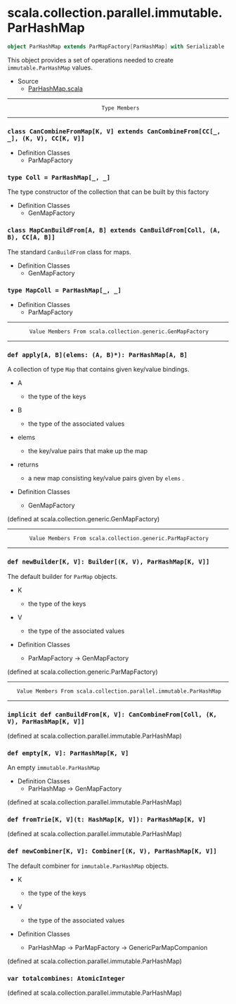 
#                scala.collection.parallel.immutable.ParHashMap                #

```scala
object ParHashMap extends ParMapFactory[ParHashMap] with Serializable
```

This object provides a set of operations needed to create
 `immutable.ParHashMap` values.

* Source
  * [ParHashMap.scala](https://github.com/scala/scala/tree/6d09a1ba5f/src/library/scala/collection/parallel/immutable/ParHashMap.scala#L1)


--------------------------------------------------------------------------------
                                  Type Members
--------------------------------------------------------------------------------


### `class CanCombineFromMap[K, V] extends CanCombineFrom[CC[_, _], (K, V), CC[K, V]]` ###

* Definition Classes
  * ParMapFactory


### `type Coll = ParHashMap[_, _]`                                           ###

The type constructor of the collection that can be built by this factory

* Definition Classes
  * GenMapFactory


### `class MapCanBuildFrom[A, B] extends CanBuildFrom[Coll, (A, B), CC[A, B]]` ###

The standard `CanBuildFrom` class for maps.

* Definition Classes
  * GenMapFactory


### `type MapColl = ParHashMap[_, _]`                                        ###

* Definition Classes
  * ParMapFactory


--------------------------------------------------------------------------------
           Value Members From scala.collection.generic.GenMapFactory
--------------------------------------------------------------------------------


### `def apply[A, B](elems: (A, B)*): ParHashMap[A, B]`                      ###

A collection of type `Map` that contains given key/value bindings.

* A
  * the type of the keys
* B
  * the type of the associated values
* elems
  * the key/value pairs that make up the map
* returns
  * a new map consisting key/value pairs given by `elems` .

* Definition Classes
  * GenMapFactory

(defined at scala.collection.generic.GenMapFactory)


--------------------------------------------------------------------------------
           Value Members From scala.collection.generic.ParMapFactory
--------------------------------------------------------------------------------


### `def newBuilder[K, V]: Builder[(K, V), ParHashMap[K, V]]`                ###

The default builder for `ParMap` objects.

* K
  * the type of the keys
* V
  * the type of the associated values

* Definition Classes
  * ParMapFactory → GenMapFactory

(defined at scala.collection.generic.ParMapFactory)


--------------------------------------------------------------------------------
       Value Members From scala.collection.parallel.immutable.ParHashMap
--------------------------------------------------------------------------------


### `implicit def canBuildFrom[K, V]: CanCombineFrom[Coll, (K, V), ParHashMap[K, V]]` ###

(defined at scala.collection.parallel.immutable.ParHashMap)


### `def empty[K, V]: ParHashMap[K, V]`                                      ###

An empty `immutable.ParHashMap`

* Definition Classes
  * ParHashMap → GenMapFactory

(defined at scala.collection.parallel.immutable.ParHashMap)


### `def fromTrie[K, V](t: HashMap[K, V]): ParHashMap[K, V]`                 ###

(defined at scala.collection.parallel.immutable.ParHashMap)


### `def newCombiner[K, V]: Combiner[(K, V), ParHashMap[K, V]]`              ###

The default combiner for `immutable.ParHashMap` objects.

* K
  * the type of the keys
* V
  * the type of the associated values

* Definition Classes
  * ParHashMap → ParMapFactory → GenericParMapCompanion

(defined at scala.collection.parallel.immutable.ParHashMap)


### `var totalcombines: AtomicInteger`                                       ###
(defined at scala.collection.parallel.immutable.ParHashMap)
